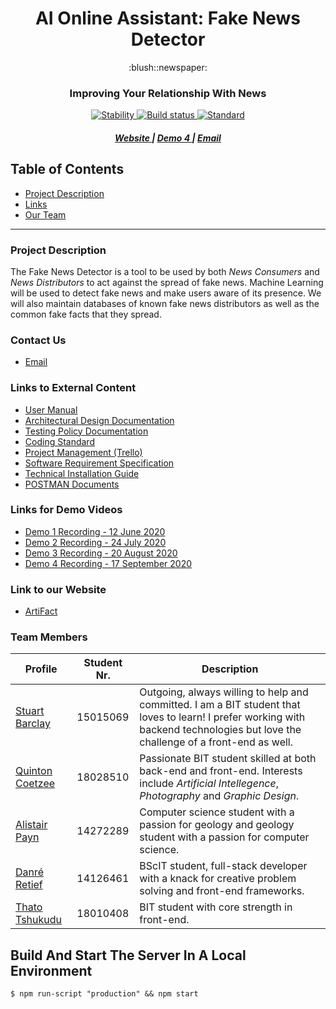 <h1 align="center">AI Online Assistant: Fake News Detector</h1>
<div align="center">
:blush::newspaper:
</div>
<h3 align="center"><strong>Improving Your Relationship With News</strong></h3>
      
<div align="center">
  <!-- Stability -->
  <a href="https://nodejs.org/api/documentation.html#documentation_stability_index">
    <img src="https://img.shields.io/badge/stability-stable-brightgreen.svg?"
      alt="Stability" />
  </a>
  <!-- Build Status -->
  <a href="https://travis-ci.org//COS301-SE-2020/AI-Online-Assistant-Fake-News-Detector">
    <img src="https://travis-ci.org/COS301-SE-2020/AI-Online-Assistant-Fake-News-Detector.svg?branch=staging" alt="Build status">
  </a>
  
  <!-- Standard -->
  <a href="https://standardjs.com">
    <img src="https://img.shields.io/badge/code%20style-standard-brightgreen.svg?"
      alt="Standard" />
  </a>
</div>

<div align="center">
  <h5>
    <a target="_blank" href="https://artifacts.live">
      Website
    </a>
    <span> | </span>
    <a target="_blank" href="https://youtu.be/78GiV0ON9g0">
      Demo 4
    </a>
    <span> | </span>
    <a target="_blank" href="mailto:5bits301@gmail.com">
      Email
    </a>
  </h5>
</div>

## Table of Contents

- [Project Description](#desc)
- [Links](#links)
- [Our Team](#team)

---

<a name="desc"></a>

### Project Description

The Fake News Detector is a tool to be used by both _News Consumers_ and _News Distributors_ to act against the spread of fake news. Machine Learning will be used to detect fake news and make users aware of its presence. We will also maintain databases of known fake news distributors as well as the common fake facts that they spread.

<a name="links"></a>
### Contact Us
- [Email](mailto:5bits301@gmail.com)

### Links to External Content

- [User Manual](https://www.overleaf.com/read/ptwsspcycjpf)
- [Architectural Design Documentation](https://www.overleaf.com/read/gzztzhjkvvyj)
- [Testing Policy Documentation](https://www.overleaf.com/read/sswnnyygkwgq)
- [Coding Standard](https://www.overleaf.com/read/yhjjwykzjqpk)
- [Project Management (Trello)](https://trello.com/invite/b/zb3DjGQ1/aa7c49e51f99044974cd1ade64787fc7/capstone-project)
- [Software Requirement Specification](https://www.overleaf.com/read/rrhpmydtbkhr)
- [Technical Installation Guide](https://www.overleaf.com/read/khvhcnhhyzym)
- [POSTMAN Documents](https://documenter.getpostman.com/view/7268236/T1LTdinb?version=latest)

### Links for Demo Videos

- [Demo 1 Recording - 12 June 2020](https://youtu.be/cnF3ivkuhQc)
- [Demo 2 Recording - 24 July 2020](https://youtu.be/xQSGfRS1p_s)
- [Demo 3 Recording - 20 August 2020](https://youtu.be/MFLxKsOJi-U)
- [Demo 4 Recording - 17 September 2020](https://youtu.be/78GiV0ON9g0)

### Link to our Website

- [ArtiFact](https://artifacts.live)

<a name="team"></a>

### Team Members

| Profile                                              | Student Nr. | Description                                                                                                                                                                       |
|------------------------------------------------------|-------------|-----------------------------------------------------------------------------------------------------------------------------------------------------------------------------------|
| [Stuart Barclay](https://stuey61296.github.io/)      | 15015069    | Outgoing, always willing to help and committed. I am a BIT student that loves to learn! I prefer working with backend technologies but love the challenge of a front-end as well. |
| [Quinton Coetzee](https://quintoncoetzee.github.io/) | 18028510    | Passionate BIT student skilled at both back-end and front-end. Interests include _Artificial Intellegence_, _Photography_ and _Graphic Design_.                                   |
| [Alistair Payn](https://alistairpaynup.github.io/)   | 14272289    | Computer science student with a passion for geology and geology student with a passion for computer science.                                                                      |
| [Danré Retief](https://iamdanre.github.io/)          | 14126461    | BScIT student, full-stack developer with a knack for creative problem solving and front-end frameworks.                                                                           |
| [Thato Tshukudu](https://taydos.github.io/)          | 18010408    | BIT student with core strength in front-end.                                                                                                                                      |

## Build And Start The Server In A Local Environment

`$ npm run-script "production" && npm start`
